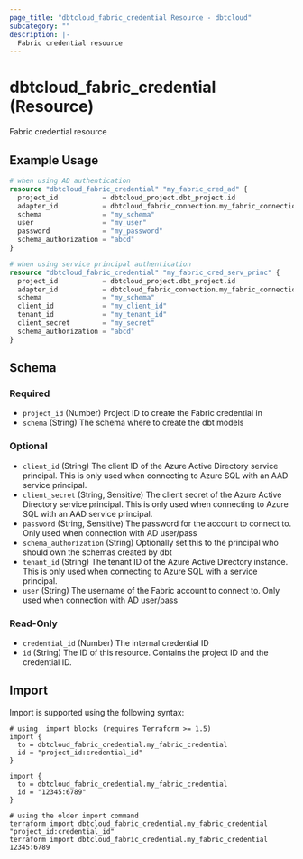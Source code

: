 ```yaml
---
page_title: "dbtcloud_fabric_credential Resource - dbtcloud"
subcategory: ""
description: |-
  Fabric credential resource
---
```


# dbtcloud_fabric_credential (Resource)


Fabric credential resource

## Example Usage

```terraform
# when using AD authentication
resource "dbtcloud_fabric_credential" "my_fabric_cred_ad" {
  project_id           = dbtcloud_project.dbt_project.id
  adapter_id           = dbtcloud_fabric_connection.my_fabric_connection.adapter_id
  schema               = "my_schema"
  user                 = "my_user"
  password             = "my_password"
  schema_authorization = "abcd"
}

# when using service principal authentication
resource "dbtcloud_fabric_credential" "my_fabric_cred_serv_princ" {
  project_id           = dbtcloud_project.dbt_project.id
  adapter_id           = dbtcloud_fabric_connection.my_fabric_connection.adapter_id
  schema               = "my_schema"
  client_id            = "my_client_id"
  tenant_id            = "my_tenant_id"
  client_secret        = "my_secret"
  schema_authorization = "abcd"
}
```

<!-- schema generated by tfplugindocs -->
## Schema

### Required

- `project_id` (Number) Project ID to create the Fabric credential in
- `schema` (String) The schema where to create the dbt models

### Optional

- `client_id` (String) The client ID of the Azure Active Directory service principal. This is only used when connecting to Azure SQL with an AAD service principal.
- `client_secret` (String, Sensitive) The client secret of the Azure Active Directory service principal. This is only used when connecting to Azure SQL with an AAD service principal.
- `password` (String, Sensitive) The password for the account to connect to. Only used when connection with AD user/pass
- `schema_authorization` (String) Optionally set this to the principal who should own the schemas created by dbt
- `tenant_id` (String) The tenant ID of the Azure Active Directory instance. This is only used when connecting to Azure SQL with a service principal.
- `user` (String) The username of the Fabric account to connect to. Only used when connection with AD user/pass

### Read-Only

- `credential_id` (Number) The internal credential ID
- `id` (String) The ID of this resource. Contains the project ID and the credential ID.

## Import

Import is supported using the following syntax:

```shell
# using  import blocks (requires Terraform >= 1.5)
import {
  to = dbtcloud_fabric_credential.my_fabric_credential
  id = "project_id:credential_id"
}

import {
  to = dbtcloud_fabric_credential.my_fabric_credential
  id = "12345:6789"
}

# using the older import command
terraform import dbtcloud_fabric_credential.my_fabric_credential "project_id:credential_id"
terraform import dbtcloud_fabric_credential.my_fabric_credential 12345:6789
```
